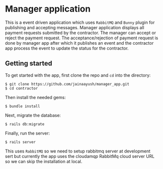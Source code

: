 # Manager application

This is a event driven application which uses `RabbitMQ` and `Bunny` plugin for publishing and accepting messages. Manager application displays all payment requests submitted by the contractor. The manager can accept or reject the payment request. The acceptance/rejection of payment request is done by manager app after which it publishes an event and the contractor app process the event to update the status for the contractor.

## Getting started

To get started with the app, first clone the repo and `cd` into the directory:

```
$ git clone https://github.com/jainaayush/manager_app.git
$ cd contractor
```

Then install the needed gems:

```
$ bundle install
```

Next, migrate the database:

```
$ rails db:migrate
```

Finally, run the server:

```
$ rails server
```

This uses `RabbitMQ` so we need to setup rabbitmq server at development sert but currently the app uses the cloudamqp RabbitMq cloud server URL so we can skip the installation at local. 
